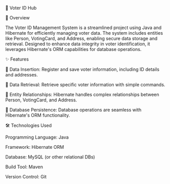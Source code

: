 🌟 Voter ID Hub

📜 Overview

The Voter ID Management System is a streamlined project using Java and Hibernate for efficiently managing voter data. The system includes entities like Person, VotingCard, and Address, enabling secure data storage and retrieval. Designed to enhance data integrity in voter identification, it leverages Hibernate's ORM capabilities for database operations.


✨ Features

📝 Data Insertion: Register and save voter information, including ID details and addresses.

🔎 Data Retrieval: Retrieve specific voter information with simple commands.

🔗 Entity Relationships: Hibernate handles complex relationships between Person, VotingCard, and Address.

🔐 Database Persistence: Database operations are seamless with Hibernate's ORM functionality.

🛠️ Technologies Used

Programming Language: Java

Framework: Hibernate ORM

Database: MySQL (or other relational DBs)

Build Tool: Maven

Version Control: Git
